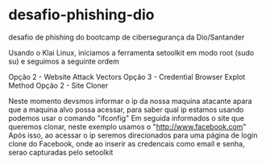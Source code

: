 # desafio-phishing-dio
desafio de phishing do bootcamp de cibersegurança da Dio/Santander

Usando o Klai Linux, iniciamos a ferramenta setoolkit em modo root (sudo su) e seguimos a seguinte ordem

Opção 2  - Website Attack Vectors
Opção 3 - Credential Browser Explot Method
Opção 2 - Site Cloner

Neste momento devsmos informar o ip da nossa maquina atacante apara que a maquina alvo possa acessar, para saber qual ip estamos usando podemos usar o comando "ifconfig"
Em seguida informados o site que queremos clonar, neste exemplo usamos o "http://www.facebook.com"
Após isso, ao acessar o ip seremos direcionados para uma página de login clone do Facebook, onde ao inserir as credencais como email e senha, serao capturadas pelo setoolkit
